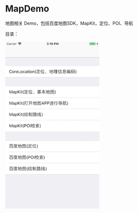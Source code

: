 # MapDemo
地图相关 Demo，包括百度地图SDK，MapKit，定位、POI、导航

目录：

![ScreenShot](https://github.com/Xiaoye220/Demos/blob/master/MapDemo/Screenshot/Screenshot.png)
